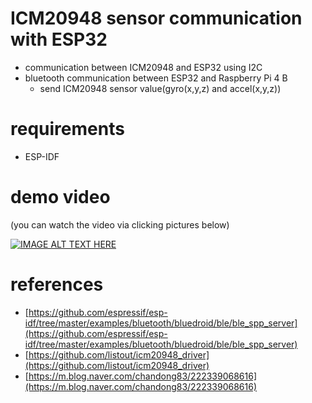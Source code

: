 # ICM20948 sensor communication with ESP32
- communication between ICM20948 and ESP32 using I2C
- bluetooth communication between ESP32 and Raspberry Pi 4 B
    - send ICM20948 sensor value(gyro(x,y,z) and accel(x,y,z))

# requirements
- ESP-IDF

# demo video
(you can watch the video via clicking pictures below)

[![IMAGE ALT TEXT HERE](https://img.youtube.com/vi/WzRQxCV40B0/0.jpg)](https://youtu.be/WzRQxCV40B0)

# references
- [https://github.com/espressif/esp-idf/tree/master/examples/bluetooth/bluedroid/ble/ble_spp_server](https://github.com/espressif/esp-idf/tree/master/examples/bluetooth/bluedroid/ble/ble_spp_server)
- [https://github.com/listout/icm20948_driver](https://github.com/listout/icm20948_driver)
- [https://m.blog.naver.com/chandong83/222339068616](https://m.blog.naver.com/chandong83/222339068616)